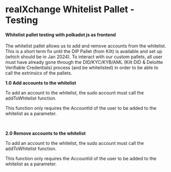 # realXchange Whitelist Pallet - Testing

#### Whitelist pallet testing with polkadot js as frontend

The whitelist pallet allows us to add and remove accounts from the whitelist. This is a short term fix until the DIP Pallet (from Kilt) is available and set up (which should be in Jan 2024). To interact with our custom pallets, all user must have already gone through the DID/KYC/KYB/AML (Kilt DID & Deloitte Verifiable Credentials) process (and be whitelisted) in order to be able to call the extrinsics of the pallets.

**1.0 Add accounts to the whitelist**

To add an account to the whitelist, the sudo account must call the addToWhitelist function.

This function only requires the AccountId of the user to be added to the whitelist as a parameter.

<figure><img src="https://lh7-us.googleusercontent.com/0qVq8m0BU_RYARsBzhPn0yBouFwdZDLvuA-K9grCwY0dCzUyDgBYDP-6inwts2fSkAoaYovBvVAIqf5Xxbw8M9QeOZ9I3xDEyNUsjHqZlI5BQgVgf2eVMEdb08f83-wnTO2865G4eeiocm4gLHB__Q" alt=""><figcaption></figcaption></figure>

\
**2.0 Remove accounts to the whitelist**

To add an account to the whitelist, the sudo account must call the addToWhitelist function.

This function only requires the AccountId of the user to be added to the whitelist as a parameter.

<figure><img src="https://lh7-us.googleusercontent.com/sx6AHztDeT_24QggjucMt5u0WrF5ngoD8dG8uuSjVTqC0ZBHgm3959Nhtj4l-YoHCQlEe4tOdKGCzTO_mu8SAnGB--I36ir-IQzsRigi-WNLGpouEk8kTuBYREYRGCw5u1lJLTItjAT5nEfD9WBdeA" alt=""><figcaption></figcaption></figure>
